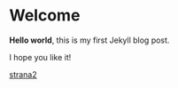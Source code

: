 # Welcome

**Hello world**, this is my first Jekyll blog post.

I hope you like it!

[strana2](/strana2.md)
